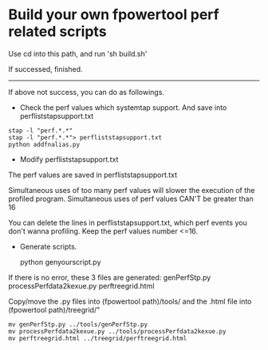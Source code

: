# Build your own fpowertool perf related scripts

Use cd into this path, and run 'sh build.sh'

If successed, finished.

-----------

If above not success, you can do as followings.
		
* Check the perf values which systemtap support. And save into perfliststapsupport.txt

```
stap -l "perf.*.*"
stap -l "perf.*.*"> perfliststapsupport.txt
python addfnalias.py
```

* Modify perfliststapsupport.txt

The perf values are saved in perfliststapsupport.txt

Simultaneous uses of too many perf values will slower the execution of the profiled program. Simultaneous uses of perf values CAN'T be greater than 16

You can delete the lines in perfliststapsupport.txt, which perf events you don't wanna profiling. Keep the perf values number <=16.

* Generate scripts.

   python genyourscript.py

If there is no error, these 3 files are generated: genPerfStp.py processPerfdata2kexue.py perftreegrid.html

Copy/move the .py files into (fpowertool path)/tools/ and the .html file into (fpowertool path)/treegrid/"

```
mv genPerfStp.py ../tools/genPerfStp.py
mv processPerfdata2kexue.py ../tools/processPerfdata2kexue.py
mv perftreegrid.html ../treegrid/perftreegrid.html
```

